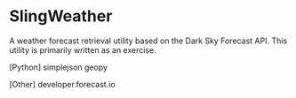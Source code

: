# SlingWeather
A weather forecast retrieval utility based on the Dark Sky Forecast API. This utility is primarily written as an exercise.

[Python]
	simplejson
	geopy

[Other]
	developer.forecast.io

